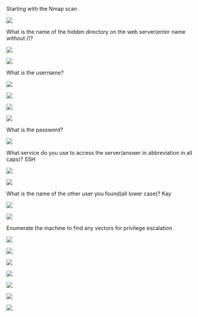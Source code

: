 
Starting with the Nmap scan

![](../attachments/1.png)


What is the name of the hidden directory on the web server(enter name without /)?

![](../attachments/2.png)

![](../attachments/3.png)

What is the username?

![](../attachments/4.png)


![](../attachments/5.png)

![](../attachments/6.png)

![](../attachments/7.png)


What is the password?
 
![](../attachments/8.png)



What service do you use to access the server(answer in abbreviation in all caps)?
SSH

![](../attachments/9.png)

![](../attachments/10.png)

What is the name of the other user you found(all lower case)?
Kay

![](../attachments/11.png)

![](../attachments/12.webp)

Enumerate the machine to find any vectors for privilege escalation

![](../attachments/13.png)

![](../attachments/14.png)

![](../attachments/15.png)

![](../attachments/16.png)

![](../attachments/17.png)

![](../attachments/18.png)



![](../attachments/completed.png)